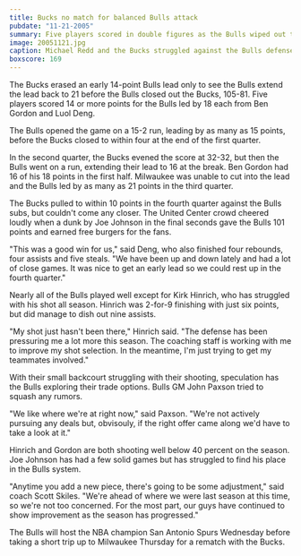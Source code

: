 ```yaml
---
title: Bucks no match for balanced Bulls attack
pubdate: "11-21-2005"
summary: Five players scored in double figures as the Bulls wiped out the Bucks, 101-84.
image: 20051121.jpg
caption: Michael Redd and the Bucks struggled against the Bulls defense
boxscore: 169
---
```


The Bucks erased an early 14-point Bulls lead only to see the Bulls extend the lead back to 21 before the Bulls closed out the Bucks, 105-81. Five players scored 14 or more points for the Bulls led by 18 each from Ben Gordon and Luol Deng.

The Bulls opened the game on a 15-2 run, leading by as many as 15 points, before the Bucks closed to within four at the end of the first quarter.

In the second quarter, the Bucks evened the score at 32-32, but then the Bulls went on a run, extending their lead to 16 at the break. Ben Gordon had 16 of his 18 points in the first half. Milwaukee was unable to cut into the lead and the Bulls led by as many as 21 points in the third quarter.

The Bucks pulled to within 10 points in the fourth quarter against the Bulls subs, but couldn't come any closer. The United Center crowd cheered loudly when a dunk by Joe Johnson in the final seconds gave the Bulls 101 points and earned free burgers for the fans.

"This was a good win for us," said Deng, who also finished four rebounds, four assists and five steals. "We have been up and down lately and had a lot of close games. It was nice to get an early lead so we could rest up in the fourth quarter."

Nearly all of the Bulls played well except for Kirk Hinrich, who has struggled with his shot all season. Hinrich was 2-for-9 finishing with just six points, but did manage to dish out nine assists.

"My shot just hasn't been there," Hinrich said. "The defense has been pressuring me a lot more this season. The coaching staff is working with me to improve my shot selection. In the meantime, I'm just trying to get my teammates involved."

With their small backcourt struggling with their shooting, speculation has the Bulls exploring their trade options. Bulls GM John Paxson tried to squash any rumors.

"We like where we're at right now," said Paxson. "We're not actively pursuing any deals but, obvisouly, if the right offer came along we'd have to take a look at it."

Hinrich and Gordon are both shooting well below 40 percent on the season. Joe Johnson has had a few solid games but has struggled to find his place in the Bulls system.

"Anytime you add a new piece, there's going to be some adjustment," said coach Scott Skiles. "We're ahead of where we were last season at this time, so we're not too concerned. For the most part, our guys have continued to show improvement as the season has progressed."

The Bulls will host the NBA champion San Antonio Spurs Wednesday before taking a short trip up to Milwaukee Thursday for a rematch with the Bucks.
